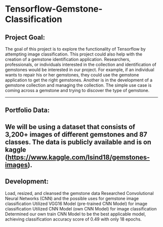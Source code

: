 # Tensorflow-Gemstone-Classification

## Project Goal:
The goal of this project is to explore the functionality of Tensorflow by attempting image classification. This project could also help with the creation of a gemstone identification application. Researchers, professionals, or individuals interested in the collection and identification of gemstones would be interested in our project. For example, if an individual wants to repair his or her gemstones, they could use the gemstone application to get the right gemstones. Another is in the development of a gemstone collection and managing the collection. The simple use case is coming across a gemstone and trying to discover the type of gemstone.

---

## Portfolio Data:
We will be using a dataset that consists of 3,200+ images of different gemstones and 87 classes. The data is publicly available and is on kaggle (https://www.kaggle.com/lsind18/gemstones-images).
---

## Development:
Load, resized, and cleansed the gemstone data
Researched Convolutional Neural Networks (CNN) and the possible uses for gemstone image classification
Utilized VGG16 Model (pre-trained CNN Model) for image classification
Utilized CNN Model (own CNN Model) for image classification
Determined our own train CNN Model to be the best applicable model, achieving classification accuracy score of 0.49 with only 18 epochs.
